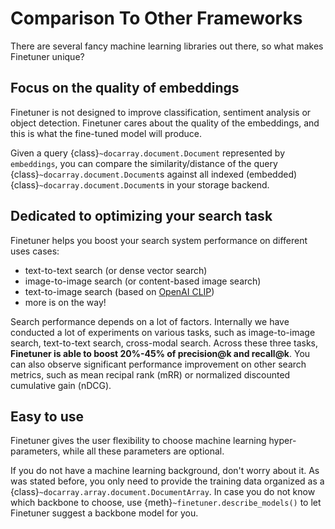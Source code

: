 # Comparison To Other Frameworks

There are several fancy machine learning libraries out there,
so what makes Finetuner unique?

## Focus on the quality of embeddings

Finetuner is not designed to improve classification,
sentiment analysis or object detection.
Finetuner cares about the quality of the embeddings,
and this is what the fine-tuned model will produce.

Given a query {class}`~docarray.document.Document` represented by `embeddings`,
you can compare the similarity/distance of the query {class}`~docarray.document.Document`s against all indexed (embedded) {class}`~docarray.document.Document`s in your storage backend.


## Dedicated to optimizing your search task

Finetuner helps you boost your search system performance on different uses cases:

+ text-to-text search (or dense vector search)
+ image-to-image search (or content-based image search)
+ text-to-image search (based on [OpenAI CLIP](https://openai.com/blog/clip/))
+ more is on the way!

Search performance depends on a lot of factors.
Internally we have conducted a lot of experiments on various tasks,
such as image-to-image search,
text-to-text search,
cross-modal search.
Across these three tasks,
**Finetuner is able to boost 20%-45% of precision@k and recall@k**.
You can also observe significant performance improvement on other search metrics,
such as mean recipal rank (mRR) or normalized discounted cumulative gain (nDCG).

## Easy to use

Finetuner gives the user flexibility to choose machine learning hyper-parameters,
while all these parameters are optional.

If you do not have a machine learning background,
don't worry about it.
As was stated before, you only need to provide the training data organized as a {class}`~docarray.array.document.DocumentArray`.
In case you do not know which backbone to choose,
use {meth}`~finetuner.describe_models()` to let Finetuner suggest a backbone model for you.